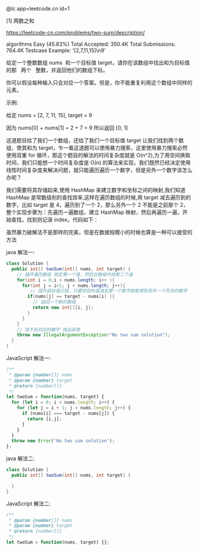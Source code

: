 @lc app=leetcode.cn id=1

[1] 两数之和

https://leetcode-cn.com/problems/two-sum/description/

algorithms
Easy (45.83%)
Total Accepted: 350.4K
Total Submissions: 764.4K
Testcase Example: '[2,7,11,15]\n9'

给定一个整数数组 nums  和一个目标值 target，请你在该数组中找出和为目标值的那   两个   整数，并返回他们的数组下标。

你可以假设每种输入只会对应一个答案。但是，你不能重复利用这个数组中同样的元素。

示例:

给定 nums = [2, 7, 11, 15], target = 9

因为 nums[0] + nums[1] = 2 + 7 = 9
所以返回 [0, 1]

这道题目给了我们一个数组，还给了我们一个目标值 target 让我们找到两个数组，使其和为 target，乍一看这道题可以使用暴力搜索，这里使用暴力搜索必然使用双重 for 循环，那这个题目的解法的时间复杂度就是 O(n^2),为了用空间换取时间，我们只能想一个时间复杂度是 O(n) 的算法来实现，我们既然已经决定使用线性时间复杂度来解决问题，就只能遍历遍历一个数字，但是另外一个数字该怎么办呢？

我们需要将其存储起来,使用 HashMap 来建立数字和坐标之间的映射,我们知道 HashMap 是常数级别的查找效率,这样在遍历数组的时候,用 target 减去遍历到的数字，比如 target 是 4，遍历到了一个 2，那么另外一个 2 不能是之前那个 2，整个实现步骤为：先遍历一遍数组，建立 HashMap 映射，然后再遍历一遍，开始查找，找到则记录 index。代码如下：

虽然暴力破解法不是那样的完美，但是在数据规模小的时候也算是一种可以接受的方法

java 解法一:

```java
class Solution {
  public int[] twoSum(int[] nums, int target) {
    // 循环遍历数组 锁定第一个值，然后在数组中找第二个值
    for(int i = 0;i < nums.length; i++ ){
      for(int j = i+1; j < nums.length; j++){
         // 因为目标值已知，只要将目标值减去第一个数字就能得到另外一个符合的数字
        if(nums[j] == target - nums[i] ){
          // 返回一个新的数组
          return new int[]{i, j};
        }
      }
    }
    // 找不到对应的数字 抛出异常
    throw new IllegalArgumentException("No two sum solution");
  }
}
```

JavaScript 解法一:

```js
/**
 * @param {number[]} nums
 * @param {number} target
 * @return {number[]}
 */
let twoSum = function(nums, target) {
  for (let i = 0; i < nums.length; i++) {
    for (let j = i + 1; j < nums.length; j++) {
      if (nums[i] === target - nums[j]) {
        return [i,j];
      }
    }
  }
  throw new Error('No two sum solution');
};
```

java 解法二:

```java
class Solution {
  public int[] twoSum(int[] nums, int target) {

  }
}
```

JavaScript 解法二:

```js
/**
 * @param {number[]} nums
 * @param {number} target
 * @return {number[]}
 */
let twoSum = function(nums, target) {};
```
